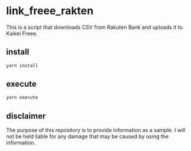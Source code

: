 # link_freee_rakten

This is a script that downloads CSV from Rakuten Bank and uploads it to Kaikei Freee.

## install

```sh
yarn install
```

## execute

```sh
yarn execute
```

## disclaimer

The purpose of this repository is to provide information as a sample.
I will not be held liable for any damage that may be caused by using the information.
